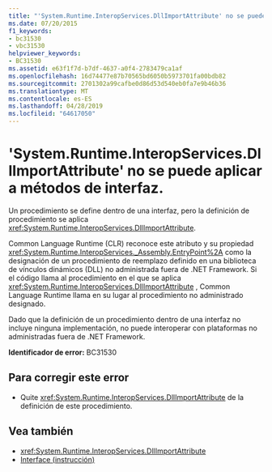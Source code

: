 ```yaml
---
title: "'System.Runtime.InteropServices.DllImportAttribute' no se puede aplicar a métodos de interfaz."
ms.date: 07/20/2015
f1_keywords:
- bc31530
- vbc31530
helpviewer_keywords:
- BC31530
ms.assetid: e63f1f7d-b7df-4637-a0f4-2783479ca1af
ms.openlocfilehash: 16d74477e87b70565bd6050b5973701fa00bdb82
ms.sourcegitcommit: 2701302a99cafbe0d86d53d540eb0fa7e9b46b36
ms.translationtype: MT
ms.contentlocale: es-ES
ms.lasthandoff: 04/28/2019
ms.locfileid: "64617050"
---
```

# <a name="systemruntimeinteropservicesdllimportattribute-cannot-be-applied-to-interface-methods"></a>'System.Runtime.InteropServices.DllImportAttribute' no se puede aplicar a métodos de interfaz.
Un procedimiento se define dentro de una interfaz, pero la definición de procedimiento se aplica <xref:System.Runtime.InteropServices.DllImportAttribute>.  
  
 Common Language Runtime (CLR) reconoce este atributo y su propiedad <xref:System.Runtime.InteropServices._Assembly.EntryPoint%2A> como la designación de un procedimiento de reemplazo definido en una biblioteca de vínculos dinámicos (DLL) no administrada fuera de .NET Framework. Si el código llama al procedimiento en el que se aplica <xref:System.Runtime.InteropServices.DllImportAttribute> , Common Language Runtime llama en su lugar al procedimiento no administrado designado.  
  
 Dado que la definición de un procedimiento dentro de una interfaz no incluye ninguna implementación, no puede interoperar con plataformas no administradas fuera de .NET Framework.  
  
 **Identificador de error:** BC31530  
  
## <a name="to-correct-this-error"></a>Para corregir este error  
  
- Quite <xref:System.Runtime.InteropServices.DllImportAttribute> de la definición de este procedimiento.  
  
## <a name="see-also"></a>Vea también

- <xref:System.Runtime.InteropServices.DllImportAttribute>
- [Interface (instrucción)](../../visual-basic/language-reference/statements/interface-statement.md)
